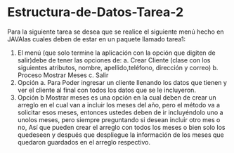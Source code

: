 # Estructura-de-Datos-Tarea-2

Para la siguiente tarea se desea que se realice el siguiente menú hecho en JAVAlas cuales deben de estar en un paquete llamado tarea1:
1. El menú (que solo termine la aplicación con la opción que digiten de salir)debe de tener las opciones de:
  a. Crear Cliente (clase con los siguientes atributos, nombre, apellido,teléfono, dirección y correo)
  b. Proceso Mostrar Meses
  c. Salir
2. Opción a. Para Poder ingresar un cliente llenando los datos que tienen y ver el cliente al final con todos los datos que se le incluyeron.
3. Opción b Mostrar meses es una opción en la cual deben de crear un arreglo en el cual van a incluir los meses del año, pero el método va a solicitar esos meses, entonces ustedes deben de ir incluyéndolo uno a unolos meses, pero siempre preguntando si desean incluir otro mes o no, 
Así que pueden crear el arreglo con todos los meses o bien solo los quedeseen y después que despliegue la información de los meses que quedaron guardados en el arreglo respectivo.
